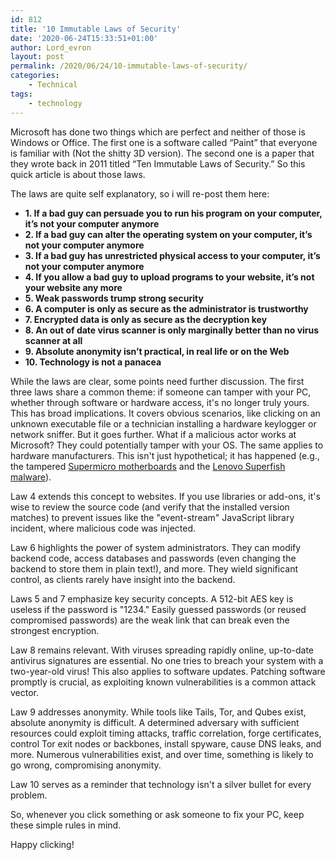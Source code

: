 ```yaml
---
id: 812
title: '10 Immutable Laws of Security'
date: '2020-06-24T15:33:51+01:00'
author: Lord_evron
layout: post
permalink: /2020/06/24/10-immutable-laws-of-security/
categories:
    - Technical
tags:
    - technology
---
```


Microsoft has done two things which are perfect and neither of those is Windows or Office. 
The first one is a software called “Paint” that everyone is familiar with (Not the shitty 3D version). 
The second one is a paper that they wrote back in 2011 titled “Ten Immutable Laws of Security.” 
So this quick article is about those laws.

The laws are quite self explanatory, so i will re-post them here:

- **1. If a bad guy can persuade you to run his program on your computer, it’s not your computer anymore**
- **2. If a bad guy can alter the operating system on your computer, it’s not your computer anymore**
- **3. If a bad guy has unrestricted physical access to your computer, it’s not your computer anymore**
- **4. If you allow a bad guy to upload programs to your website, it’s not your website any more**
- **5. Weak passwords trump strong security**
- **6. A computer is only as secure as the administrator is trustworthy**
- **7. Encrypted data is only as secure as the decryption key**
- **8. An out of date virus scanner is only marginally better than no virus scanner at all**
- **9. Absolute anonymity isn’t practical, in real life or on the Web**
- **10. Technology is not a panacea**

While the laws are clear, some points need further discussion. The first three laws share a common theme: 
if someone can tamper with your PC, whether through software or hardware access, it's no longer truly yours. 
This has broad implications.  It covers obvious scenarios, like clicking on an unknown executable file or a 
technician installing a hardware keylogger or network sniffer. But it goes further. What if a malicious actor works at Microsoft? 
They could potentially tamper with your OS. The same applies to hardware manufacturers. 
This isn't just hypothetical; it has happened (e.g., the tampered 
[Supermicro motherboards](https://www.bloomberg.com/news/features/2018-10-04/the-big-hack-how-china-used-a-tiny-chip-to-infiltrate-america-s-top-companies) and 
the [Lenovo Superfish malware](https://en.wikipedia.org/wiki/Superfish)).


Law 4 extends this concept to websites. If you use libraries or add-ons, it's wise to review the source code (and verify that the 
installed version matches) to prevent issues like the "event-stream" JavaScript library incident, where malicious code was injected.

Law 6 highlights the power of system administrators. They can modify backend code, access databases and passwords 
(even changing the backend to store them in plain text!), and more. They wield significant control, as clients rarely have 
insight into the backend.

Laws 5 and 7 emphasize key security concepts. A 512-bit AES key is useless if the password is "1234." Easily guessed passwords 
(or reused compromised passwords) are the weak link that can break even the strongest encryption.

Law 8 remains relevant. With viruses spreading rapidly online, up-to-date antivirus signatures are essential.
No one tries to breach your system with a two-year-old virus! This also applies to software updates. 
Patching software promptly is crucial, as exploiting known vulnerabilities is a common attack vector.

Law 9 addresses anonymity. While tools like Tails, Tor, and Qubes exist, absolute anonymity is difficult.
A determined adversary with sufficient resources could exploit timing attacks, traffic correlation, forge certificates, 
control Tor exit nodes or backbones, install spyware, cause DNS leaks, and more.  Numerous vulnerabilities exist, and over time, 
something is likely to go wrong, compromising anonymity.

Law 10 serves as a reminder that technology isn't a silver bullet for every problem.

So, whenever you click something or ask someone to fix your PC, keep these simple rules in mind.

Happy clicking!

